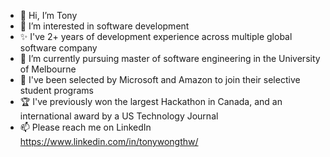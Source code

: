 - 👋 Hi, I’m Tony
- 👀 I’m interested in software development
- ✨ I've 2+ years of development experience across multiple global software company
- 🌱 I’m currently pursuing master of software engineering in the University of Melbourne
- 💞️ I've been selected by Microsoft and Amazon to join their selective student programs
- 🏆 I've previously won the largest Hackathon in Canada, and an international award by a US Technology Journal
- 📫 Please reach me on LinkedIn https://www.linkedin.com/in/tonywongthw/

<!---
tonywongthw/tonywongthw is a ✨ special ✨ repository because its `README.md` (this file) appears on your GitHub profile.
You can click the Preview link to take a look at your changes.
--->
